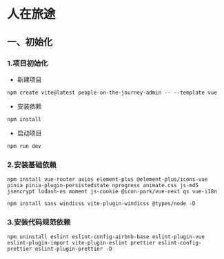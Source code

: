 # 人在旅途

## 一、初始化

### 1.项目初始化

- 新建项目

```shell
npm create vite@latest people-on-the-journey-admin -- --template vue
```

- 安装依赖

```shell
npm install
```

- 启动项目

```shell
npm run dev
```

### 2.安装基础依赖

```shell
npm install vue-router axios element-plus @element-plus/icons-vue pinia pinia-plugin-persistedstate nprogress animate.css js-md5 jsencrypt lodash-es moment js-cookie @icon-park/vue-next qs vue-i18n

npm install sass windicss vite-plugin-windicss @types/node -D
```

### 3.安装代码规范依赖

```shell
npm uninstall eslint eslint-config-airbnb-base eslint-plugin-vue eslint-plugin-import vite-plugin-eslint prettier eslint-config-prettier eslint-plugin-prettier -D
```

